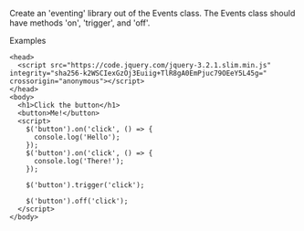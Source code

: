 Create an 'eventing' library out of the
Events class.  The Events class should
have methods 'on', 'trigger', and 'off'.


Examples

```
<head>
  <script src="https://code.jquery.com/jquery-3.2.1.slim.min.js" integrity="sha256-k2WSCIexGzOj3Euiig+TlR8gA0EmPjuc79OEeY5L45g=" crossorigin="anonymous"></script>
</head>
<body>
  <h1>Click the button</h1>
  <button>Me!</button>
  <script>
    $('button').on('click', () => {
      console.log('Hello');
    });
    $('button').on('click', () => {
      console.log('There!');
    });

    $('button').trigger('click');

    $('button').off('click');
  </script>
</body>
```
